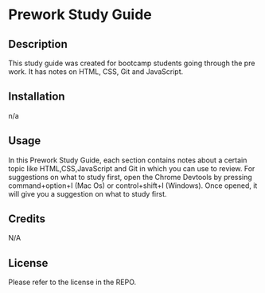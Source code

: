 # Prework Study Guide

## Description

This study guide was created for bootcamp students going through the pre work. It has notes on HTML, CSS, Git and JavaScript. 

## Installation
n/a

## Usage
In this Prework Study Guide, each section contains notes about a certain topic like HTML,CSS,JavaScript and Git in which you can use to review. For suggestions on what to study first, open the Chrome Devtools by pressing command+option+I (Mac Os) or control+shift+I (Windows). Once opened, it will give you a suggestion on what to study first.


## Credits
N/A

## License

Please refer to the license in the REPO.
